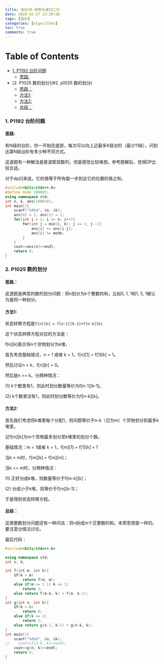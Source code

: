 ```yaml
---
title: 洛谷10-递推与递归二分
date: 2020-02-27 23:20:58
tags: [洛谷]
categories: [algorithms]
toc: true
comments: true
---
```


Table of Contents
=================

* [1. P1192 台阶问题](#1-p1192-台阶问题)
	* [思路:](#思路)
* [2. P1025 数的划分](#2. p1025 数的划分)
	* [思路：](#思路-1)
	* [方法1:](#方法1)
	* [方法2:](#方法2)
	* [总结：](#总结)




### 1. P1192 台阶问题

#### 思路:

有N级的台阶，你一开始在底部，每次可以向上迈最多K级台阶（最少11级），问到达第N级台阶有多少种不同方式。

这道题有一种解法是斐波那契数列，但是感觉比较难想。参考题解后，觉得DP比较合适。

对于dp[i]来说，它的值等于所有能一步到达它的位置的值之和。

```c++
#include<bits/stdc++.h>
#define mode 100003;
using namespace std;
int n, k, ans[100010];
int main(){
    scanf("%d%d", &n, &k);
    ans[0] = 1, ans[1] = 1;
    for(int i = 2; i <= n; i++){
        for(int j = min(i, k); j >= 1; j--){
            ans[i] += ans[i-j];
            ans[i] %= mode;
        }
    }
    cout<<ans[n]<<endl;
    return 0;
}
```

### 2. P1025 数的划分

#### 思路：

这道题是典型的数的划分问题：将n划分为k个整数的和，比如5, 1, 1和1, 5, 1被认为是同一种划分。

#### 方法1:

状态转移方程是`f[n][k] = f[n-1][k-1]+f[n-k][k]`

这个状态转移方程对应的方法是：

f[n]\[k]表示将n个货物划分为k堆，

首先考虑基础情况，n = 1 或者 k = 1，f[n]\[1] = f[1]\[k] = 1。

然后讨论n < k，f[n]\[k] = 0。

然后是n >= k，分两种情况：

(1) k个数里有1，则此时划分数量等价为f[n-1]\[k-1]。

(2) k个数里没有1，则此时划分数等价为f[n–k]\[k]。

#### 方法2:

首先我们考虑将k堆里每个分配1，则问题等价于n-k（记为m）个货物划分到最多k堆里。

记f[m]\[k]为m个货物最多划分至k堆里的划分个数。

基础情况：m = 1或者 k = 1，f[m]\[1] = f[1]\[k] = 1

当k > m时，f[m]\[k] = f[m]\[m]；

当k <= m时，分两种情况：

(1) 正好分成k堆，则数量等价于f[m-k]\[k]；

(2) 分成小于k堆，则等价于f[m]\[k-1]；

于是得到状态转移方程。

#### 总结：

这类整数划分问题还有一种问法：将n拆成m个正整数的和。本质思想是一样的。要注意分情况讨论。

最后代码：

```c++
#include<bits/stdc++.h>

using namespace std;
int n, k;

int f(int m, int k){
    if(k > m)
        return f(m, m);
    else if(m <= 1 || k <= 1)
        return 1;
    else return f(m-k, k) + f(m, k-1);
}
int g(int n, int k){
    if(k > n)
        return 0;
    else if(k <= 1)
        return 1;
    else return g(n-1, k-1) + g(n-k, k);
}
int main(){
    scanf("%d%d", &n, &k);
//    cout<<f(n-k, k)<<endl;
    cout<<g(n, k)<<endl;
    return 0;
}
```



